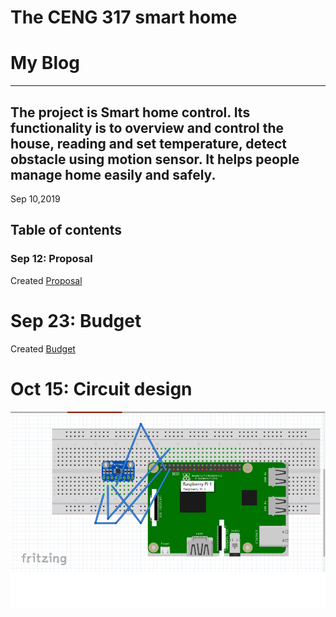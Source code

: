 
  
# The CENG 317 smart home
# My Blog
----------
The project is Smart home control. Its functionality is to overview and control the house, reading and set temperature, detect obstacle using motion sensor. It helps people manage home easily and safely.  
----------
Sep 10,2019

Table of contents
-----------------
### Sep 12: Proposal 
Created [Proposal](https://github.com/diepbaoquy97/SmartHome/blob/master/Proposal.xlsx)
# Sep 23: Budget
Created [Budget](https://github.com/diepbaoquy97/SmartHome/blob/master/PartsFor2SmartHome_(2).pdf)

# Oct 15: Circuit design
![Breadboard](/Breadboard.png)




